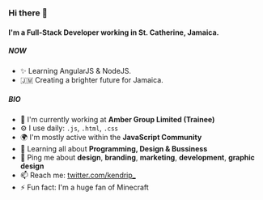 ### Hi there 👋

#### I'm a Full-Stack Developer working in St. Catherine, Jamaica.

##### NOW

- ✨ Learning AngularJS & NodeJS.
- 🇯🇲 Creating a brighter future for Jamaica.

##### BIO

- 🏢 I'm currently working at **Amber Group Limited (Trainee)**
- ⚙️ I use daily: `.js`, `.html`, `.css`
- 🌍 I'm mostly active within the **JavaScript Community**
- 🌱 Learning all about **Programming, Design & Bussiness**
- 💬 Ping me about **design**, **branding**, **marketing**, **development**, **graphic design**
- 📫 Reach me: [twitter.com/kendrip\_](https://twitter.com/kendrip_)
- ⚡️ Fun fact: I'm a huge fan of Minecraft
